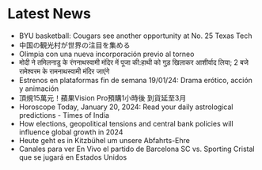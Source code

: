 # Latest News
-  BYU basketball: Cougars see another opportunity at No. 25 Texas Tech
-  中国の観光村が世界の注目を集める
-  Olimpia con una nueva incorporación previo al torneo
-  मोदी ने तमिलनाडु के रंगनाथस्वामी मंदिर में पूजा की:हाथी को गुड़ खिलाकर आशीर्वाद लिया; 2 बजे रामेश्वरम के रामनाथस्वामी मंदिर जाएंगे
-  Estrenos en plataformas fin de semana 19/01/24: Drama erótico, acción y animación
-  頂規15萬元！蘋果Vision Pro預購1小時後 到貨延至3月
-  Horoscope Today, January 20, 2024: Read your daily astrological predictions - Times of India
-  How elections, geopolitical tensions and central bank policies will influence global growth in 2024
-  Heute geht es in Kitzbühel um unsere Abfahrts-Ehre
-  Canales para ver En Vivo el partido de Barcelona SC vs. Sporting Cristal que se jugará en Estados Unidos
